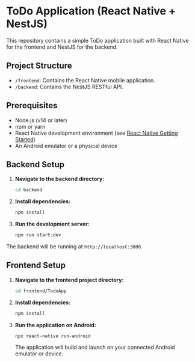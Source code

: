 # ToDo Application (React Native + NestJS)

This repository contains a simple ToDo application built with React Native for the frontend and NestJS for the backend.

## Project Structure

- `/frontend`: Contains the React Native mobile application.
- `/backend`: Contains the NestJS RESTful API.

## Prerequisites

- Node.js (v14 or later)
- npm or yarn
- React Native development environment (see [React Native Getting Started](https://reactnative.dev/docs/environment-setup))
- An Android emulator or a physical device

## Backend Setup

1. **Navigate to the backend directory:**
   ```bash
   cd backend
   ```

2. **Install dependencies:**
   ```bash
   npm install
   ```

3. **Run the development server:**
   ```bash
   npm run start:dev
   ```

The backend will be running at `http://localhost:3000`.

## Frontend Setup

1. **Navigate to the frontend project directory:**
   ```bash
   cd frontend/TodoApp
   ```

2. **Install dependencies:**
   ```bash
   npm install
   ```

3. **Run the application on Android:**
   ```bash
   npx react-native run-android
   ```

   The application will build and launch on your connected Android emulator or device.
